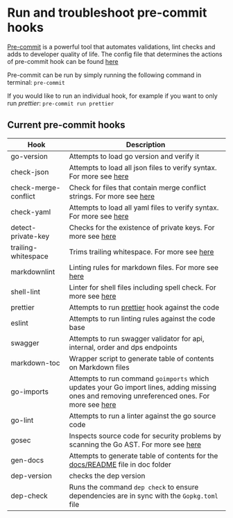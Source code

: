 # Run and troubleshoot pre-commit hooks

[Pre-commit](https://pre-commit.com/) is a powerful tool that automates validations, lint checks and adds to developer quality of life. The config file that determines the actions of pre-commit hook can be found [here](/path/.pre-commit-config.yaml)

Pre-commit can be run by simply running the following command in terminal:
`pre-commit`

If you would like to run an individual hook, for example if you want to only run *prettier*: `pre-commit run prettier`

## Current pre-commit hooks

| Hook  | Description |
| ------------- | ------------- |
| go-version  | Attempts to load go version and verify it
| check-json  | Attempts to load all json files to verify syntax. For more see [here](http://github.com/pre-commit/pre-commit-hooks)
| check-merge-conflict  | Check for files that contain merge conflict strings. For more see [here](http://github.com/pre-commit/pre-commit-hooks)
| check-yaml  | Attempts to load all yaml files to verify syntax. For more see [here](http://github.com/pre-commit/pre-commit-hooks)
| detect-private-key  | Checks for the existence of private keys. For more see [here](http://github.com/pre-commit/pre-commit-hooks)
| trailing-whitespace | Trims trailing whitespace. For more see [here](http://github.com/pre-commit/pre-commit-hooks)
| markdownlint  | Linting rules for markdown files. For more see [here](http://github.com/igorshubovych/markdownlint-cli)
| shell-lint  | Linter for shell files including spell check. For more see [here](http://github.com/detailyang/pre-commit-shell)
| prettier | Attempts to run [prettier](https://prettier.io/) hook against the code
| eslint  | Attempts to run linting rules against the code base
| swagger  | Attempts to run swagger validator for api, internal, order and dps endpoints
| markdown-toc  | Wrapper script to generate table of contents on Markdown files  |
| go-imports  | Attempts to run command `goimports` which updates your Go import lines, adding missing ones and removing unreferenced ones. For more see [here](https://godoc.org/golang.org/x/tools/cmd/goimports)
| go-lint | Attempts to run a linter against the go source code |
| gosec | Inspects source code for security problems by scanning the Go AST. For more see [here](https://github.com/securego/gosec)
| gen-docs |Attempts to generate table of contents for the [docs/README](docs/README.md) file in doc folder |
| dep-version | checks the dep version |
| dep-check | Runs the command `dep check` to ensure dependencies are in sync with the `Gopkg.toml` file |
